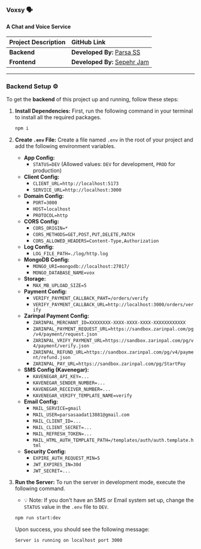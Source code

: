 ### **Voxsy** 🗣️

#### **A Chat and Voice Service**

| Project Description | GitHub Link |
| :--- | :--- |
| **Backend** | **Developed By:** [Parsa SS](https://github.com/parsa-saadat) |
| **Frontend** | **Developed By:** [Sepehr Jam](https://github.com/SepehrJam) |

-----

### **Backend Setup** ⚙️

To get the **backend** of this project up and running, follow these steps:

1.  **Install Dependencies:** First, run the following command in your terminal to install all the required packages.

    ```bash
    npm i
    ```

2.  **Create `.env` File:** Create a file named `.env` in the root of your project and add the following environment variables.

      * **App Config:**
          * `STATUS=DEV` (Allowed values: `DEV` for development, `PROD` for production)
      * **Client Config:**
          * `CLIENT_URL=http://localhost:5173`
          * `SERVICE_URL=http://localhost:3000`
      * **Domain Config:**
          * `PORT=3000`
          * `HOST=localhost`
          * `PROTOCOL=http`
      * **CORS Config:**
          * `CORS_ORIGIN=*`
          * `CORS_METHODS=GET,POST,PUT,DELETE,PATCH`
          * `CORS_ALLOWED_HEADERS=Content-Type,Authorization`
      * **Log Config:**
          * `LOG_FILE_PATH=./log/http.log`
      * **MongoDB Config:**
          * `MONGO_URI=mongodb://localhost:27017/`
          * `MONGO_DATABASE_NAME=vox`
      * **Storage:**
          * `MAX_MB_UPLOAD_SIZE=5`
      * **Payment Config:**
          * `VERIFY_PAYMENT_CALLBACK_PAHT=/orders/verify`
          * `VERIFY_PAYMENT_CALLBACK_URL=http://localhost:3000/orders/verify`
      * **Zarinpal Payment Config:**
          * `ZARINPAL_MERCHANT_ID=XXXXXXXX-XXXX-XXXX-XXXX-XXXXXXXXXXXX`
          * `ZARINPAL_PAYMENT_REQUEST_URL=https://sandbox.zarinpal.com/pg/v4/payment/request.json`
          * `ZARINPAL_VRIFY_PAYMENT_URL=https://sandbox.zarinpal.com/pg/v4/payment/verify.json`
          * `ZARINPAL_REFUND_URL=https://sandbox.zarinpal.com/pg/v4/payment/refund.json`
          * `ZARINPAL_PAY_URL=https://sandbox.zarinpal.com/pg/StartPay`
      * **SMS Config (Kavenegar):**
          * `KAVENEGAR_API_KEY=...`
          * `KAVENEGAR_SENDER_NUMBER=...`
          * `KAVENEGAR_RECEIVER_NUMBER=...`
          * `KAVENEGAR_VERIFY_TEMPLATE_NAME=verify`
      * **Email Config:**
          * `MAIL_SERVICE=gmail`
          * `MAIL_USER=parsasaadat13881@gmail.com`
          * `MAIL_CLIENT_ID=...`
          * `MAIL_CLIENT_SECRET=...`
          * `MAIL_REFRESH_TOKEN=...`
          * `MAIL_HTML_AUTH_TEMPLATE_PATH=/templates/auth/auth.template.html`
      * **Security Config:**
          * `EXPIRE_AUTH_REQUEST_MIN=5`
          * `JWT_EXPIRES_IN=30d`
          * `JWT_SECRET=...`

3.  **Run the Server:** To run the server in development mode, execute the following command.

      * 💡 Note: If you don't have an SMS or Email system set up, change the `STATUS` value in the `.env` file to `DEV`.

    <!-- end list -->

    ```bash
    npm run start:dev
    ```

    Upon success, you should see the following message:

    `Server is running on localhost port 3000`